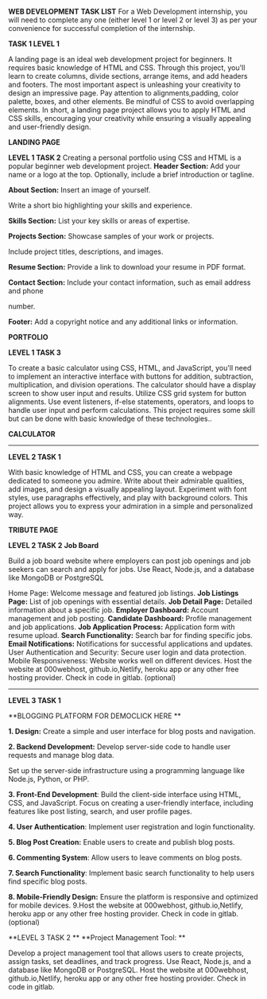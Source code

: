 **WEB DEVELOPMENT**
**TASK LIST**
For a Web Development internship, you will need to complete any one (either level 1 or level 2 or level 3) as per your convenience for successful completion of the internship.

**TASK 1 LEVEL 1**

A landing page is an ideal web development project for beginners. It requires basic
knowledge of HTML and CSS. Through this project, you'll learn to create columns, divide sections, arrange items, and add headers and footers. The most important aspect is unleashing your creativity to design an impressive page. Pay attention to alignments,padding, color palette, boxes, and other elements. Be mindful of CSS to avoid overlapping elements. In short, a landing page project allows you to apply HTML and CSS skills, encouraging your creativity while ensuring a visually appealing and user-friendly design.

**LANDING PAGE**

**LEVEL 1 TASK 2**
Creating a personal portfolio using CSS and HTML is a popular beginner web development project.
**Header Section:** Add your name or a logo at the top.
Optionally, include a brief introduction or tagline.

**About Section:** Insert an image of yourself.

Write a short bio highlighting your skills and experience.

**Skills Section:** List your key skills or areas of expertise.

**Projects Section:** Showcase samples of your work or projects.

Include project titles, descriptions, and images.

**Resume Section:** Provide a link to download your resume in PDF format.

**Contact Section:** Include your contact information, such as email address and phone

number.

**Footer:** Add a copyright notice and any additional links or information.

**PORTFOLIO**



**LEVEL 1 TASK 3**

To create a basic calculator using CSS, HTML, and JavaScript, you'll need to implement an
interactive interface with buttons for addition, subtraction, multiplication, and division operations. The calculator should have a display screen to show user input and results. Utilize CSS grid system for button alignments. Use event listeners, if-else statements, operators, and loops to handle user input and perform calculations. This project requires some skill but can be done with basic knowledge of these technologies..

**CALCULATOR**

_____________________________________________________________________________
**LEVEL 2 TASK 1**

With basic knowledge of HTML and CSS, you can create a webpage dedicated to someone you admire. Write about their admirable qualities, add images, and design a visually appealing layout. Experiment with font styles, use paragraphs effectively, and play with background colors. This project allows you to express your admiration in a simple and personalized way.

**TRIBUTE PAGE**

**LEVEL 2 TASK 2**
**Job Board**

Build a job board website where employers can post job openings and job seekers can search and apply for jobs. Use React, Node.js, and a database like MongoDB or PostgreSQL

Home Page: Welcome message and featured job listings. 
**Job Listings Page:** List of job openings with essential details. 
**Job Detail Page:** Detailed information about a specific job. 
**Employer Dashboard:** Account management and job posting. 
**Candidate Dashboard:** Profile management and job applications. 
**Job Application Process:** Application form with resume upload. 
**Search Functionality:** Search bar for finding specific jobs. 
**Email Notifications:** Notifications for successful applications and updates. User Authentication and Security: Secure user login and data protection. Mobile Responsiveness: Website works well on different devices. 
Host the website at 000webhost, github.io,Netlify, heroku app or any other free hosting provider. Check in code in gitlab. (optional) 
____________________________________________________________________________________
**LEVEL 3 TASK 1**

**BLOGGING PLATFORM FOR DEMOCLICK HERE **

**1. Design:** Create a simple and user interface for blog posts and navigation. 

**2. Backend Development:** Develop server-side code to handle user requests and manage blog data. 

Set up the server-side infrastructure using a programming language like Node.js, Python, or PHP. 

**3. Front-End Development**: Build the client-side interface using HTML, CSS, and JavaScript. Focus on creating a user-friendly interface, including features like post listing, search, and user profile pages. 

**4. User Authentication**: Implement user registration and login functionality. 

**5. Blog Post Creation:** Enable users to create and publish blog posts. 

**6. Commenting System**: Allow users to leave comments on blog posts. 

**7. Search Functionality**: Implement basic search functionality to help users find specific blog posts. 

**8. Mobile-Friendly Design:** Ensure the platform is responsive and optimized for mobile devices. 9.Host the website at 000webhost, github.io,Netlify, heroku app or any other free hosting provider. Check in code in gitlab. (optional)


**LEVEL 3 TASK 2 **
**Project Management Tool: **

Develop a project management tool that allows users to create projects, assign tasks, set deadlines, and track progress. Use React, Node.js, and a database like MongoDB or PostgreSQL. 
Host the website at 000webhost, github.io,Netlify, heroku app or any other free hosting provider. Check in code in gitlab.
